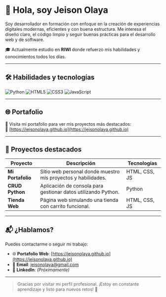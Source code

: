 
# 👋 Hola, soy Jeison Olaya

Soy desarrollador en formación con enfoque en la creación de experiencias digitales modernas, eficientes y con buena estructura. Me interesa el diseño claro, el código limpio y seguir buenas prácticas para el desarrollo web y de software.

🎓 Actualmente estudio en **RIWI** donde refuerzo mis habilidades y conocimientos todos los días.

---

## 🛠️ Habilidades y tecnologías

![Python](https://img.shields.io/badge/Python-3776AB?style=for-the-badge&logo=python&logoColor=white)
![HTML5](https://img.shields.io/badge/HTML5-E34F26?style=for-the-badge&logo=html5&logoColor=white)
![CSS3](https://img.shields.io/badge/CSS3-1572B6?style=for-the-badge&logo=css3&logoColor=white)
![JavaScript](https://img.shields.io/badge/JavaScript-F7DF1E?style=for-the-badge&logo=javascript&logoColor=black)

---

## 🌐 Portafolio

📌 Visita mi portafolio para ver mis proyectos más destacados:  
🔗 [https://jeisonolaya.github.io](https://jeisonolaya.github.io) <!-- Actualiza si tienes otro enlace -->

---

## 🚀 Proyectos destacados

| Proyecto         | Descripción                                                     | Tecnologías     |
|------------------|------------------------------------------------------------------|------------------|
| **Mi Portafolio**| Sitio web personal donde muestro mis proyectos y habilidades.   | HTML, CSS, JS    |
| **CRUD Python**  | Aplicación de consola para gestionar datos utilizando Python.   | Python           |
| **Tienda Web**   | Página web simulando una tienda con carrito funcional.          | HTML, CSS, JS    |

---

## 📬 ¿Hablamos?

Puedes contactarme o seguir mi trabajo:

- 🌐 **Portafolio Web**: [https://jeisonolaya.github.io](https://jeisonolaya.github.io)
- 📧 **Email**: jeisonolaya@gmail.com
- 💼 **LinkedIn**: *(Próximamente)*

---

> Gracias por visitar mi perfil profesional. ¡Estoy en constante aprendizaje y listo para nuevos retos! 🚀
